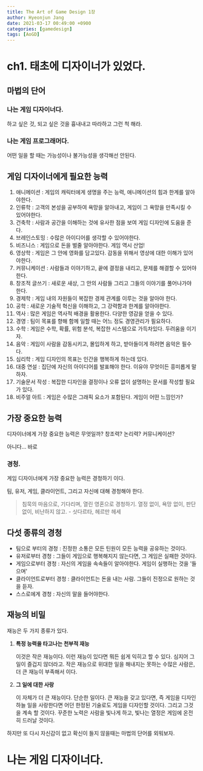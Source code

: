 ```yaml
---
title: The Art of Game Design 1장
author: Hyeonjun Jang
date: 2021-03-17 00:49:00 +0900
categories: [gamedesign]
tags: [AoGD]
---
```



# ch1. 태초에 디자이너가 있었다.

## 마법의 단어

### 나는 게임 디자이너다.

하고 싶은 것, 되고 싶은 것을 흉내내고 따라하고 그런 척 해라.

### 나는 게임 프로그래머다.

어떤 일을 할 때는 가능성이나 불가능성을 생각해선 안된다.

## 게임 디자이너에게 필요한 능력

1. 애니메이션 : 게임의 캐릭터에게 생명을 주는 능력, 애니메이션의 힘과 한계를 알아야한다.
2. 인류학 : 고객의 본성을 공부하여 욕망을 알아내고, 게임이 그 욕망을 만족시킬 수 있어야한다.
3. 건축학 : 사람과 공간을 이해하는 것에 유사한 점을 보여 게임 디자인에 도움을 준다.
4. 브레인스토밍 : 수많은 아이디어를 생각할 수 있어야한다.
5. 비즈니스 : 게임으로 돈을 벌줄 알아야한다. 게임 역시 산업!
6. 영상학 : 게임은 그 안에 영화를 담고있다. 감동을 위해서 영상에 대한 이해가 있어야한다.
7. 커뮤니케이션 : 사람들과 이야기하고, 끝에 결정을 내리고, 문제를 해결할 수 있어야한다.
8. 창조적 글쓰기 : 새로운 새상, 그 안의 사람들 그리고 그들의 이야기를 풀어나가야 한다.
9. 경제학 : 게임 내의 자원들이 복잡한 경제 관계를 이루는 것을 알아야 한다.
10. 공학 : 새로운 기술적 혁신을 이해하고, 그 강력함과 한계를 알아야한다.
11. 역사 : 많은 게임은 역사적 배경을 활용한다. 다양한 영감을 얻을 수 있다.
12. 경영 : 팀이 목표를 향해 함께 일할 때는 어느 정도 경영관리가 필요하다.
13. 수학 : 게임은 수학, 확률, 위험 분석, 복잡한 시스템으로 가득차있다. 두려움을 이기자.
14. 음악 : 게임이 사람을 감동시키고, 몰입하게 하고, 받아들이게 하려면 음악은 필수다.
15. 심리학 : 게임 디자인의 목표는 인간을 행복하게 하는데 있다.
16. 대중 연설 : 집단에 자신의 아이디어를 발표해야 한다. 이유야 무엇이든 흥미롭게 말하자.
17. 기술문서 작성 : 복잡한 디자인을 결정이나 오류 없이 설명하는 문서를 작성할 필요가 있다.
18. 비주얼 아트 : 게임은 수많은 그래픽 요소가 포함된다. 게임이 어떤 느낌인가?

## 가장 중요한 능력

디자이너에게 가장 중요한 능력은 무엇일까? 창조력? 논리력? 커뮤니케이션?

아니다... 바로

### 경청.

  게임 디자이너에게 가장 중요한 능력은 경청하기 이다.

팀, 유저, 게임, 클라이언트, 그리고 자신에 대해 경청해야 한다.

> 침묵의 마음으로, 기다리며, 열린 영혼으로 경청하기. 열정 없이, 욕망 없이, 판단없이, 비난하지 않고. - 싯다르타, 헤르만 헤세

## 다섯 종류의 경청

- 팀으로 부터의 경청 : 진정한 소통은 모든 틴원이 모든 능력을 공유하는 것이다.
- 유저로부터 경청 : 그들이 게임으로 행복해지지 않는다면, 그 게임은 실패한 것이다.
- 게임으로부터 경청 : 자신의 게임을 속속들이 알아야한다. 게임이 실행하는 것을 '들으며'
- 클라이언트로부터 경청 : 클라이언트는 돈을 내는 사람. 그들이 진정으로 원하는 것을 듣자.
- 스스로에게 경청 : 자신의 말을 들어야한다.

## 재능의 비밀

  재능은 두 가지 종류가 있다. 

1. **특정 능력을 타고나는 천부적 재능**

      이것은 작은 재능이다. 이런 재능이 있다면 뭐든 쉽게 익히고 할 수 있다. 심지어 그 일이 즐겁지 않더라고. 작은 재능으로 위대한 일을 해내지는 못하는 수많은 사람은, 더 큰 재능이 부족해서 이다.

2. **그 일에 대한 사랑**

      이 자체가 더 큰 재능이다. 단순한 일이다.  큰 재능을 갖고 있다면, 즉 게임을 디자인하늘 일을 사랑한다면 어던 한정된 기술로도 게임을 디자인할 것이다. 그리고 그것을 계속 할 것이다. 꾸준한 노력은 사람을 빛나게 하고, 빛나는 열정은 게임에 온전히 드러날 것이다.

  하지만 또 다시 자신감이 없고 확신이 들지 않을때는 마법의 단어를 외워보자.

# 나는 게임 디자이너다.